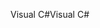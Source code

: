 <span data-ttu-id="26b71-101">Visual C#</span><span class="sxs-lookup"><span data-stu-id="26b71-101">Visual C#</span></span>